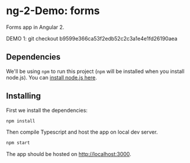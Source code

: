 # ng-2-Demo: forms

Forms app in Angular 2.

DEMO 1:
git checkout b9599e366ca53f2edb52c2c3a1e4e1fd26190aea

## Dependencies

We'll be using `npm` to run this project (`npm` will be installed when you install node.js). You can [install node.js here](https://nodejs.org/en/).

## Installing

First we install the dependencies:
```bash
npm install
```

Then compile Typescript and host the app on local dev server.
```bash
npm start
```

The app should be hosted on [http://localhost:3000](http://localhost:3000).